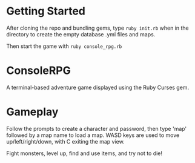 # Getting Started

After cloning the repo and bundling gems, type `ruby init.rb` when in the directory to create the empty database .yml files and maps.

Then start the game with `ruby console_rpg.rb`

# ConsoleRPG

A terminal-based adventure game displayed using the Ruby Curses gem.

# Gameplay

Follow the prompts to create a character and password, then type 'map' followed by a map name to load a map.
WASD keys are used to move up/left/right/down, with C exiting the map view.

Fight monsters, level up, find and use items, and try not to die!
